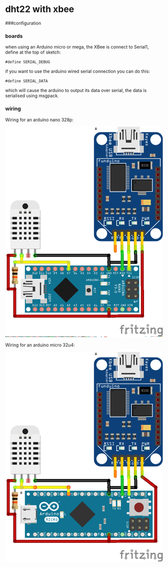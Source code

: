 # dht22 with xbee

###configuration


### boards
when using an Arduino micro or mega, the XBee is connect to Serial1, define at the top of sketch:
```
#define SERIAL_DEBUG
```

if you want to use the arduino wired serial connection you can do this:
```
#define SERIAL_DATA
```
which will cause the arduino to output its data over serial, the data is serialised using msgpack.

### wiring
Wiring for an arduino nano 328p:

![Example wiring diagram image](nano-xbee-dht22_bb.png)


Wiring for an arduino micro 32u4:

![Example wiring diagram image](micro-xbee-dht22_bb.png)
